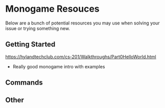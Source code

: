 # Monogame Resouces
Below are a bunch of potential resources you may use when solving your issue or trying something new.

## Getting Started
https://hylandtechclub.com/cs-201/Walkthroughs/Part0HelloWorld.html
- Really good monogame intro with examples
## Commands

## Other
